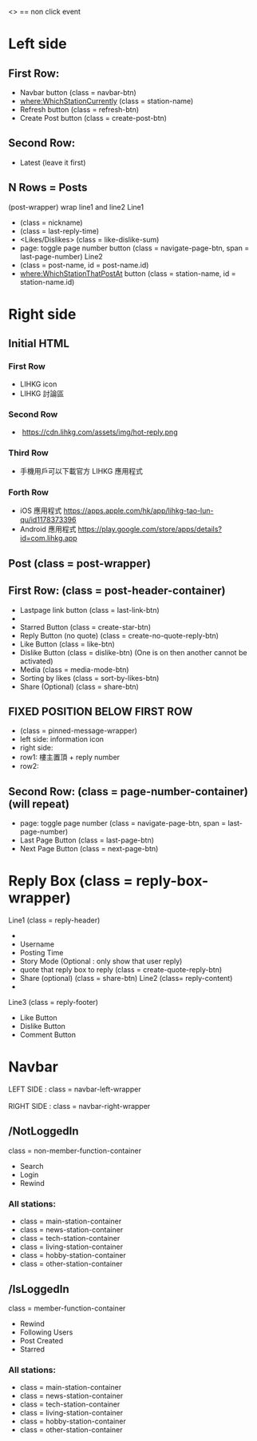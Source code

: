 <> == non click event

# Left side
## First Row:
- Navbar button (class = navbar-btn)
- <where:WhichStationCurrently> (class = station-name)
- Refresh button (class = refresh-btn)
- Create Post button (class = create-post-btn)

## Second Row:
- Latest (leave it first)

## N Rows = Posts
(post-wrapper) wrap line1 and line2
Line1
- <Username> (class = nickname)
- <Time> (class = last-reply-time)
- <Likes/Dislikes> (class = like-dislike-sum)
- page: toggle page number button (class = navigate-page-btn, span = last-page-number)
Line2
- <PostName> (class = post-name, id = post-name.id)
- <where:WhichStationThatPostAt> button (class = station-name, id = station-name.id)

# Right side
## Initial HTML
### First Row
- LIHKG icon <img>
- LIHKG 討論區 <text>
### Second Row
- <img> https://cdn.lihkg.com/assets/img/hot-reply.png
### Third Row
- 手機用戶可以下載官方 LIHKG 應用程式 <text>
### Forth Row
- iOS 應用程式 <href> https://apps.apple.com/hk/app/lihkg-tao-lun-qu/id1178373396
- Android 應用程式 <href> https://play.google.com/store/apps/details?id=com.lihkg.app


## Post (class = post-wrapper)
## First Row: (class = post-header-container)
- Lastpage link button (class = last-link-btn)
- <PostName>
- Starred Button (class = create-star-btn)
- Reply Button (no quote) (class = create-no-quote-reply-btn)
- Like Button (class = like-btn)
- Dislike Button (class = dislike-btn)
(One is on then another cannot be activated) 
- Media (class = media-mode-btn)
- Sorting by likes (class = sort-by-likes-btn)
- Share (Optional) (class = share-btn)

## FIXED POSITION BELOW FIRST ROW 
- (class = pinned-message-wrapper)
- left side: information icon
- right side:
- row1: 樓主置頂 <text> + reply number
- row2: <Text>


## Second Row: (class = page-number-container) (will repeat)
- page: toggle page number (class = navigate-page-btn, span = last-page-number)
- Last Page Button  (class = last-page-btn)
- Next Page Button  (class = next-page-btn)

# Reply Box (class = reply-box-wrapper)
Line1 (class = reply-header)
- <ReplyNumber>
- Username
- Posting Time
- Story Mode (Optional : only show that user reply)
- quote that reply box to reply (class = create-quote-reply-btn)
- Share (optional) (class = share-btn)
Line2 (class= reply-content)
- <TextContent>
Line3 (class = reply-footer)
- Like Button
- Dislike Button
- Comment Button

# Navbar
LEFT SIDE : class = navbar-left-wrapper
<br></br>
RIGHT SIDE : class = navbar-right-wrapper
## /NotLoggedIn
class = non-member-function-container
- Search
- Login
- Rewind
### All stations:
- class = main-station-container
- class = news-station-container
- class = tech-station-container
- class = living-station-container
- class = hobby-station-container
- class = other-station-container

## /IsLoggedIn
class = member-function-container
- Rewind
- Following Users
- Post Created
- Starred

### All stations:
- class = main-station-container
- class = news-station-container
- class = tech-station-container
- class = living-station-container
- class = hobby-station-container
- class = other-station-container
